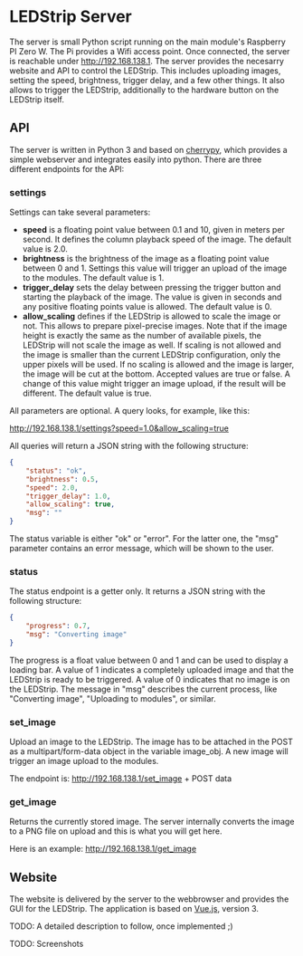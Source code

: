 # LEDStrip Server
The server is small Python script running on the main module's Raspberry PI Zero W. The Pi provides a Wifi access point. Once connected, the server is reachable under http://192.168.138.1. The server provides the necesarry website and API to control the LEDStrip. This includes uploading images, setting the speed, brightness, trigger delay, and a few other things. It also allows to trigger the LEDStrip, additionally to the hardware button on the LEDStrip itself.

## API
The server is written in Python 3 and based on [cherrypy](cherrypy.org), which provides a simple webserver and integrates easily into python. There are three different endpoints for the API:

### settings
Settings can take several parameters:

- **speed** is a floating point value between 0.1 and 10, given in meters per second. It defines the column playback speed of the image. The default value is 2.0.
- **brightness** is the brightness of the image as a floating point value between 0 and 1. Settings this value will trigger an upload of the image to the modules. The default value is 1.
- **trigger_delay** sets the delay between pressing the trigger button and starting the playback of the image. The value is given in seconds and any positive floating points value is allowed. The default value is 0.
- **allow_scaling** defines if the LEDStrip is allowed to scale the image or not. This allows to prepare pixel-precise images. Note that if the image height is exactly the same as the number of available pixels, the LEDStrip will not scale the image as well. If scaling is not allowed and the image is smaller than the current LEDStrip configuration, only the upper pixels will be used. If no scaling is allowed and the image is larger, the image will be cut at the bottom. Accepted values are true or false. A change of this value might trigger an image upload, if the result will be different. The default value is true.

All parameters are optional. A query looks, for example, like this:

http://192.168.138.1/settings?speed=1.0&allow_scaling=true

All queries will return a JSON string with the following structure:
```json
{
    "status": "ok",
    "brightness": 0.5,
    "speed": 2.0,
    "trigger_delay": 1.0,
    "allow_scaling": true,
    "msg": ""
}
```

The status variable is either "ok" or "error". For the latter one, the "msg" parameter contains an error message, which will be shown to the user.

### status
The status endpoint is a getter only. It returns a JSON string with the following structure:
```json
{
    "progress": 0.7,
    "msg": "Converting image"
}
```
The progress is a float value between 0 and 1 and can be used to display a loading bar. A value of 1 indicates a completely uploaded image and that the LEDStrip is ready to be triggered. A value of 0 indicates that no image is on the LEDStrip. The message in "msg" describes the current process, like "Converting image", "Uploading to modules", or similar.


### set_image
Upload an image to the LEDStrip. The image has to be attached in the POST as a multipart/form-data object in the variable image_obj. A new image will trigger an image upload to the modules.

The endpoint is: http://192.168.138.1/set_image + POST data


### get_image
Returns the currently stored image. The server internally converts the image to a PNG file on upload and this is what you will get here.

Here is an example: http://192.168.138.1/get_image

## Website
The website is delivered by the server to the webbrowser and provides the GUI for the LEDStrip. The application is based on [Vue.js](https://vuejs.org/), version 3.

TODO: A detailed description to follow, once implemented ;)

TODO: Screenshots
